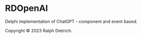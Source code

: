 # RDOpenAI
Delphi implementation of ChatGPT - component and event based.

Copyright © 2023 Ralph Dietrich.

